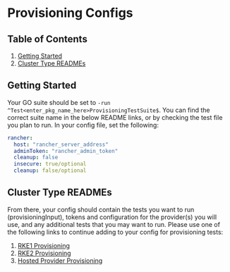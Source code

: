 # Provisioning Configs

## Table of Contents
1. [Getting Started](#Getting-Started)
2. [Cluster Type READMEs](#Cluster-Type-READMEs)

## Getting Started
Your GO suite should be set to `-run ^Test<enter_pkg_name_here>ProvisioningTestSuite$`. You can find the correct suite name in the below README links, or by checking the test file you plan to run.
In your config file, set the following:
```yaml
rancher:
  host: "rancher_server_address"
  adminToken: "rancher_admin_token"
  cleanup: false
  insecure: true/optional
  cleanup: false/optional
```

## Cluster Type READMEs

From there, your config should contain the tests you want to run (provisioningInput), tokens and configuration for the provider(s) you will use, and any additional tests that you may want to run. Please use one of the following links to continue adding to your config for provisioning tests:

1. [RKE1 Provisioning](rke1/README.md)
2. [RKE2 Provisioning](rke2/README.md)
3. [Hosted Provider Provisioning](hosted/README.md)